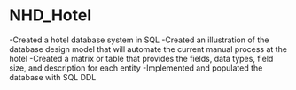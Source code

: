 # NHD_Hotel
-Created a hotel database system in SQL
-Created an illustration of the database design model that will automate the current manual process at the hotel
-Created a matrix or table that provides the fields, data types, field size, and description for each entity
-Implemented and populated the database with SQL DDL

